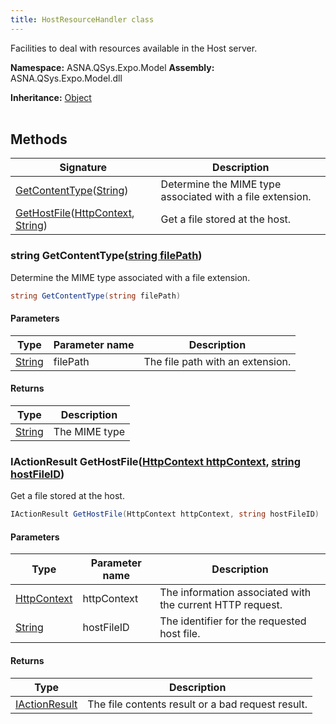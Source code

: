 ```yaml
---
title: HostResourceHandler class
---
```


Facilities to deal with resources available in the Host server.

**Namespace:** ASNA.QSys.Expo.Model
**Assembly:** ASNA.QSys.Expo.Model.dll

**Inheritance:** [Object](https://docs.microsoft.com/en-us/dotnet/api/system.object)
<br>
<br>

## Methods

| Signature | Description |
| --- | --- |
| [GetContentType](#string-getcontenttypestring-filepath)([String](https://docs.microsoft.com/en-us/dotnet/api/system.string)) | Determine the MIME type associated with a file extension.
| [GetHostFile](#iactionresult-gethostfilehttpcontext-httpcontext-string-hostfileid)([HttpContext](https://learn.microsoft.com/en-us/dotnet/api/microsoft.aspnetcore.http.httpcontext?view=aspnetcore-8.0), [String](https://docs.microsoft.com/en-us/dotnet/api/system.string)) | Get a file stored at the host.

### string GetContentType([string filePath](https://learn.microsoft.com/en-us/dotnet/api/system.string?view=net-8.0))

Determine the MIME type associated with a file extension.

```cs
string GetContentType(string filePath)
```

#### Parameters

| Type | Parameter name | Description
| --- | --- | ---
| [String](https://docs.microsoft.com/en-us/dotnet/api/system.string) | filePath | The file path with an extension.

#### Returns

| Type | Description
| --- | ---
| [String](https://docs.microsoft.com/en-us/dotnet/api/system.string) | The MIME type

### IActionResult GetHostFile([HttpContext httpContext](https://learn.microsoft.com/en-us/dotnet/api/microsoft.aspnetcore.http.httpcontext?view=aspnetcore-8.0), [string hostFileID](https://learn.microsoft.com/en-us/dotnet/api/system.string?view=net-8.0))

Get a file stored at the host.

```cs
IActionResult GetHostFile(HttpContext httpContext, string hostFileID)
```

#### Parameters

| Type | Parameter name | Description
| --- | --- | ---
| [HttpContext](https://learn.microsoft.com/en-us/dotnet/api/microsoft.aspnetcore.http.httpcontext?view=aspnetcore-8.0) | httpContext | The information associated with the current HTTP request.
| [String](https://docs.microsoft.com/en-us/dotnet/api/system.string) | hostFileID | The identifier for the requested host file.

#### Returns

| Type | Description
| --- | ---
| [IActionResult](https://learn.microsoft.com/en-us/dotnet/api/microsoft.aspnetcore.mvc.iactionresult?view=aspnetcore-8.0) | The file contents result or a bad request result.
